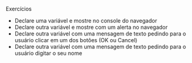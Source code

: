 Exercícios
- Declare uma variável e mostre no console do navegador
- Declare outra variável e mostre com um alerta no navegador
- Declare outra variável com uma mensagem de texto pedindo para o usuário clicar em um dos botões (OK ou Cancel)
- Declare outra variável com uma mensagem de texto pedindo para o usuário digitar o seu nome